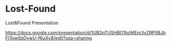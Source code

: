 # Lost-Found
Lost&amp;Found Presentation

https://docs.google.com/presentation/d/1UB2pTUSHBO1bzMEm3vZRP5BJbFl7pw0pDywU-f6uXy8/edit?usp=sharing
